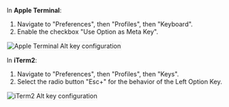 In **Apple Terminal**:

1. Navigate to "Preferences", then "Profiles", then "Keyboard".
1. Enable the checkbox "Use Option as Meta Key".

<img src="{{ 'images/v24.2/terminal-configuration.png' | relative_url }}" alt="Apple Terminal Alt key configuration" style="border:1px solid #eee;max-width:100%" />

In **iTerm2**:

1. Navigate to "Preferences", then "Profiles", then "Keys".
1. Select the radio button "Esc+" for the behavior of the Left Option Key.

<img src="{{ 'images/v24.2/iterm2-configuration.png' | relative_url }}" alt="iTerm2 Alt key configuration" style="border:1px solid #eee;max-width:100%" />

